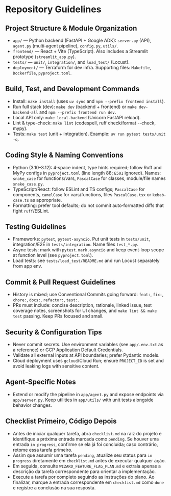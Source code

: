 # Repository Guidelines

## Project Structure & Module Organization
- `app/` — Python backend (FastAPI + Google ADK): `server.py` (API), `agent.py` (multi‑agent pipeline), `config.py`, `utils/`.
- `frontend/` — React + Vite (TypeScript). Also includes a Streamlit prototype (`streamlit_app.py`).
- `tests/` — `unit/`, `integration/`, and `load_test/` (Locust).
- `deployment/` — Terraform for dev infra. Supporting files: `Makefile`, `Dockerfile`, `pyproject.toml`.

## Build, Test, and Development Commands
- Install: `make install` (uses `uv sync` and `npm --prefix frontend install`).
- Run full stack (dev): `make dev` (backend + frontend) or `make dev-backend-all` and `npm --prefix frontend run dev`.
- Local API only: `make local-backend` (Uvicorn FastAPI reload).
- Lint & type-check: `make lint` (codespell, ruff check/format --check, mypy).
- Tests: `make test` (unit + integration). Example: `uv run pytest tests/unit -q`.

## Coding Style & Naming Conventions
- Python (3.10–3.12): 4‑space indent, type hints required; follow Ruff and MyPy configs in `pyproject.toml` (line length 88; `E501` ignored). Names: `snake_case` for functions/vars, `PascalCase` for classes, module/file names `snake_case.py`.
- TypeScript/React: follow ESLint and TS configs; `PascalCase` for components, `camelCase` for vars/functions, files `PascalCase.tsx` or `kebab-case.ts` as appropriate.
- Formatting: prefer tool defaults; do not commit auto‑formatted diffs that fight `ruff`/ESLint.

## Testing Guidelines
- Frameworks: `pytest`, `pytest-asyncio`. Put unit tests in `tests/unit`, integration/E2E in `tests/integration`. Name files `test_*.py`.
- Async tests: mark with `pytest.mark.asyncio` and keep event‑loop scope at function level (see `pyproject.toml`).
- Load tests: see `tests/load_test/README.md` and run Locust separately from app env.

## Commit & Pull Request Guidelines
- History is mixed; use Conventional Commits going forward: `feat:`, `fix:`, `chore:`, `docs:`, `refactor:`, `test:`.
- PRs must include: concise description, rationale, linked issue, test coverage notes, screenshots for UI changes, and `make lint && make test` passing. Keep PRs focused and small.

## Security & Configuration Tips
- Never commit secrets. Use environment variables (see `app/.env.txt` as a reference) or GCP Application Default Credentials.
- Validate all external inputs at API boundaries; prefer Pydantic models.
- Cloud deployment uses `gcloud`/Cloud Run; ensure `PROJECT_ID` is set and avoid leaking logs with sensitive content.

## Agent‑Specific Notes
- Extend or modify the pipeline in `app/agent.py` and expose endpoints via `app/server.py`. Keep utilities in `app/utils/` with unit tests alongside behavior changes.

## Checklist Primeiro, Código Depois
- Antes de iniciar qualquer tarefa, abra `checklist.md` na raiz do projeto e identifique a próxima entrada marcada como `pending`. Se houver uma entrada `in progress`, confirme se ela já foi concluída; caso contrário, retome essa tarefa primeiro.
- Assim que assumir uma tarefa `pending`, atualize seu status para `in progress` diretamente em `checklist.md` antes de executar qualquer ação.
- Em seguida, consulte `WIZARD_FEATURE_FLAG_PLAN.md` e extraia apenas a descrição da tarefa correspondente para orientar a implementação.
- Execute a tarefa por completo seguindo as instruções do plano. Ao finalizar, marque a entrada correspondente em `checklist.md` como `done` e registre a conclusão na sua resposta.

